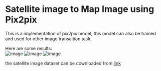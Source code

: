 # Satellite image to Map Image using Pix2pix

This is a implementation of pix2pix model, this model can also be trained and used for other image transaltion task.

Here are some results:<br>
![image](https://github.com/user-attachments/assets/2538b599-addd-4a69-b7e9-e5ab401cef50)
![image](https://github.com/user-attachments/assets/7848eecc-9fb8-4d51-bff7-7ffd57576ca3)
![image](https://github.com/user-attachments/assets/644a2f50-39da-4705-b820-acdb58176a74)

the satellite image dataset can be downloaded from [link](doc:https://www.kaggle.com/datasets/vikramtiwari/pix2pix-dataset?select=maps)
